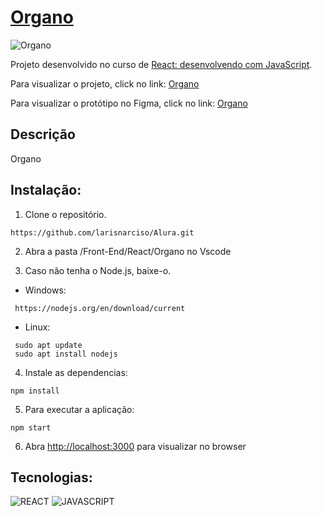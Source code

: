 # [Organo](https://larisnarciso.github.io/Alura/Front-End/React/Organo/index.html)

![Organo](imagens/Organo.png)

Projeto desenvolvido no curso de [React: desenvolvendo com JavaScript](https://cursos.alura.com.br/course/react-desenvolvendo-javascript).

Para visualizar o projeto, click no link: [Organo](https://larisnarciso.github.io/Alura/Front-End/React/Organo/index.html)

Para visualizar o protótipo no Figma, click no link: [Organo](https://www.figma.com/file/4VF0TQ5C4sytEahQGfiwvp/Organo?type=design&node-id=134%3A128&mode=design&t=dGGY6vmboG8edts8-1)

## Descrição

Organo

## Instalação:

1. Clone o repositório.

```
https://github.com/larisnarciso/Alura.git
```

2. Abra a pasta /Front-End/React/Organo no Vscode

3. Caso não tenha o Node.js, baixe-o.

- Windows:

```
 https://nodejs.org/en/download/current
```

- Linux:

```
 sudo apt update
 sudo apt install nodejs
```

4. Instale as dependencias:

```
npm install
```

5. Para executar a aplicação:

```
npm start
```

6. Abra [http://localhost:3000](http://localhost:3000) para visualizar no browser

## Tecnologias:

![REACT](https://img.shields.io/badge/react-%2320232a.svg?style=for-the-badge&logo=react&logoColor=%)
![JAVASCRIPT](https://img.shields.io/badge/javascript-%2320232a.svg?style=for-the-badge&logo=javascript&logoColor=%)
